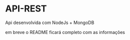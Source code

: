 # API-REST


Api desenvolvida com NodeJs + MongoDB

em breve o README ficará completo com as informações
